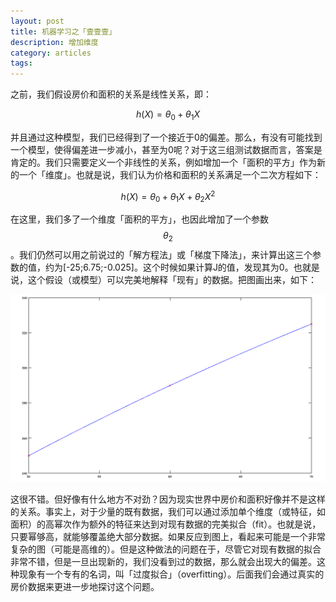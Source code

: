 ```yaml
---
layout: post
title: 机器学习之「壹壹壹」
description: 增加维度
category: articles
tags: 
---
```

之前，我们假设房价和面积的关系是线性关系，即：

$$ h(X) = \theta_0 + \theta_1 X $$

并且通过这种模型，我们已经得到了一个接近于0的偏差。那么，有没有可能找到一个模型，使得偏差进一步减小，甚至为0呢？对于这三组测试数据而言，答案是肯定的。我们只需要定义一个非线性的关系，例如增加一个「面积的平方」作为新的一个「维度」。也就是说，我们认为价格和面积的关系满足一个二次方程如下：

$$ h(X) = \theta_0 + \theta_1 X + \theta_2 X^2 $$

在这里，我们多了一个维度「面积的平方」，也因此增加了一个参数$$\theta_2$$。我们仍然可以用之前说过的「解方程法」或「梯度下降法」，来计算出这三个参数的值，约为[-25;6.75;-0.025]。这个时候如果计算J的值，发现其为0。也就是说，这个假设（或模型）可以完美地解释「现有」的数据。把图画出来，如下：

![](/images/ml_sizeSquare.png)

这很不错。但好像有什么地方不对劲？因为现实世界中房价和面积好像并不是这样的关系。事实上，对于少量的既有数据，我们可以通过添加单个维度（或特征，如面积）的高幂次作为额外的特征来达到对现有数据的完美拟合（fit）。也就是说，只要幂够高，就能够覆盖绝大部分数据。如果反应到图上，看起来可能是一个非常复杂的图（可能是高维的）。但是这种做法的问题在于，尽管它对现有数据的拟合非常不错，但是一旦出现新的，我们没看到过的数据，那么就会出现大的偏差。这种现象有一个专有的名词，叫「过度拟合」（overfitting）。后面我们会通过真实的房价数据来更进一步地探讨这个问题。